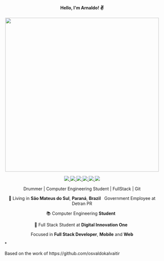<h4 align="center">
  Hello, I'm Arnaldo! ✌️
</h4> 
<p align="center">
  <img src="https://felipediaspires.files.wordpress.com/2016/06/dormrm.gif?w=598" width="500" />
</p>
</p>
<p align="center">
<a 
   href="https://web.whatsapp.com/send?phone=55988297314" 
   alt="WhatsApp"
   target="blank" 
   >  
  <img src="https://img.shields.io/badge/-Whatsapp-4CA143?style=flat-square&labelColor=4CA143&logo=whatsapp&logoColor=white&link" />
  </a>
  <a href="mailto:arnaldorochafilho@gmail.com"
     alt="https://mail.google.com"
     target="blank"
     >
  </a>
  <a
     href="https://www.linkedin.com/in/arnaldo-rocha-filho-52ba03163/"
     alt="LinkedIn"
     Target="blank"
     >
    <img src="https://img.shields.io/badge/-LinkedIn-blue?style=flat-square&logo=Linkedin&logoColor=white&link" />
  </a>
  <a
     href="https://github.com/arnaldorocha"
     alt="GitHub"
     target="blank"
     >
    <img src="https://img.shields.io/badge/-Github-000?style=flat-square&logo=Github&logoColor=white&link" />
  </a>
    <a
    href="https://www.facebook.com/supernaldo/" 
    alt="Facebook"
    target="blank"
  >
    <img src="https://img.shields.io/badge/-Facebook-006?style=flat-square&logo=Facebook&logoColor=white&link" />
  </a>
  <a
    href="https://www.instagram.com/arnaldorochafilho" 
    alt="Instagram"
    target="blank"
       >
    <img src="https://img.shields.io/badge/-Instagram-993399?style=flat-square&logo=Instagram&logoColor=white&link" />
  </a>
    <a
    href="mailto:arnaldorochafilho@gmail.com" 
    alt="Gmail"
    target="blank"
  >
    <img src="https://img.shields.io/badge/-Gmail-c14438?style=flat-square&logo=Gmail&logoColor=white&link=mailto:arnaldorochafilho@gmail.com" />
  </a>
     
   </p>
</p>
<p align="center">
 Drummer | Computer Engineering Student | FullStack | Git
<p align="center">
💼 Living in <b>São Mateus do Sul</b>, <b>Paraná</b>, <b>Brazil</b> &nbsp;  Government Employee at Detran PR
<p align="center">
📚 Computer Engineering <b>Student</b> &nbsp; 
</p>
<p align="center">
🚀 Full Stack Student at <b>Digital Innovation One </b> &nbsp; 
</p>
<p align="center">
 Focused in <b>Full Stack Developer</b>, <b>Mobile</b> and <b>Web</b>
   </p>                            
  <p
  </p>
  <p>*
  </p>
   
<p align="text-left">Based on the work of https://github.com/osvaldokalvaitir</p>
